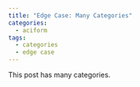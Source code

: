 ```yaml
---
title: "Edge Case: Many Categories"
categories:
  - aciform
tags:
  - categories
  - edge case
---
```


This post has many categories.